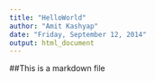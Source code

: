 ```yaml
---
title: "HelloWorld"
author: "Amit Kashyap"
date: "Friday, September 12, 2014"
output: html_document
---
```


##This is a markdown file